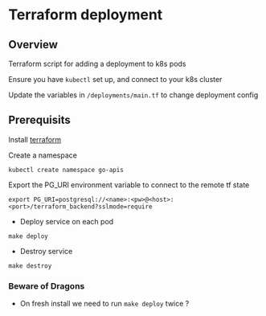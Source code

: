 # Terraform deployment

## Overview
Terraform script for adding a deployment to k8s pods

Ensure you have `kubectl` set up, and connect to your k8s cluster

Update the variables in `/deployments/main.tf`  to change deployment config

## Prerequisits
Install [terraform](https://www.terraform.io/)

Create a namespace
```shell
kubectl create namespace go-apis
```

Export the PG_URI environment variable to connect to the remote tf state
```shell
export PG_URI=postgresql://<name>:<pw>@<host>:<port>/terraform_backend?sslmode=require
```

- Deploy service on each pod
```shell
make deploy
```

- Destroy service
```shell
make destroy
```

### Beware of Dragons
- On fresh install we need to run `make deploy` twice ?

